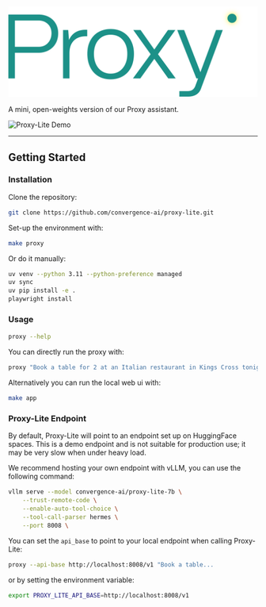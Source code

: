 ![Proxy-Lite Logo](assets/proxy-lite.png)

A mini, open-weights version of our Proxy assistant.

![Proxy-Lite Demo](assets/demo.gif)

---

## Getting Started

### Installation

Clone the repository: 

```bash
git clone https://github.com/convergence-ai/proxy-lite.git
```

Set-up the environment with:

```bash
make proxy
```

Or do it manually:

```bash
uv venv --python 3.11 --python-preference managed
uv sync
uv pip install -e .
playwright install
```


### Usage

```bash
proxy --help
```

You can directly run the proxy with:

```bash
proxy "Book a table for 2 at an Italian restaurant in Kings Cross tonight at 7pm."
```

Alternatively you can run the local web ui with:

```bash
make app
```

### Proxy-Lite Endpoint

By default, Proxy-Lite will point to an endpoint set up on HuggingFace spaces. This is a demo endpoint and is not suitable for production use; it may be very slow when under heavy load.

We recommend hosting your own endpoint with vLLM, you can use the following command:

```bash
vllm serve --model convergence-ai/proxy-lite-7b \
    --trust-remote-code \
    --enable-auto-tool-choice \
    --tool-call-parser hermes \
    --port 8008 \
```

You can set the `api_base` to point to your local endpoint when calling Proxy-Lite:

```bash
proxy --api-base http://localhost:8008/v1 "Book a table...
```
or by setting the environment variable:

```bash
export PROXY_LITE_API_BASE=http://localhost:8008/v1
```




